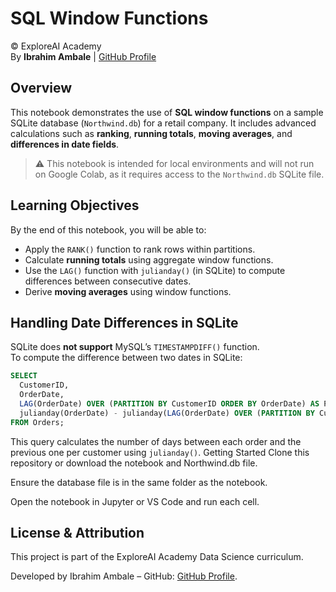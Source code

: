 # SQL Window Functions
© ExploreAI Academy  
By **Ibrahim Ambale** | [GitHub Profile](https://github.com/IbrahimAmbale)

## Overview

This notebook demonstrates the use of **SQL window functions** on a sample SQLite database (`Northwind.db`) for a retail company. It includes advanced calculations such as **ranking**, **running totals**, **moving averages**, and **differences in date fields**.

> ⚠️ This notebook is intended for local environments and will not run on Google Colab, as it requires access to the `Northwind.db` SQLite file.

## Learning Objectives

By the end of this notebook, you will be able to:

- Apply the `RANK()` function to rank rows within partitions.
- Calculate **running totals** using aggregate window functions.
- Use the `LAG()` function with `julianday()` (in SQLite) to compute differences between consecutive dates.
- Derive **moving averages** using window functions.

## Handling Date Differences in SQLite

SQLite does **not support** MySQL’s `TIMESTAMPDIFF()` function.  
To compute the difference between two dates in SQLite:

```sql
SELECT 
  CustomerID, 
  OrderDate, 
  LAG(OrderDate) OVER (PARTITION BY CustomerID ORDER BY OrderDate) AS PrevOrderDate,
  julianday(OrderDate) - julianday(LAG(OrderDate) OVER (PARTITION BY CustomerID ORDER BY OrderDate)) AS DaysBetween
FROM Orders;
```
This query calculates the number of days between each order and the previous one per customer using `julianday()`.
Getting Started
Clone this repository or download the notebook and Northwind.db file.

Ensure the database file is in the same folder as the notebook.

Open the notebook in Jupyter or VS Code and run each cell.

## License & Attribution
This project is part of the ExploreAI Academy Data Science curriculum.

Developed by Ibrahim Ambale – GitHub: [GitHub Profile](https://github.com/IbrahimAmbale). 
